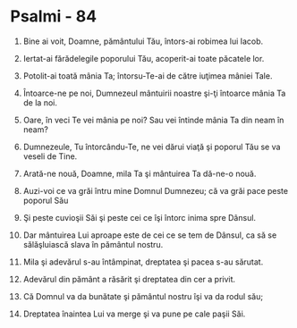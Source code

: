 # Psalmi - 84

1. Bine ai voit, Doamne, pământului Tău, întors-ai robimea lui Iacob. 

2. Iertat-ai fărădelegile poporului Tău, acoperit-ai toate păcatele lor. 

3. Potolit-ai toată mânia Ta; întorsu-Te-ai de către iuţimea mâniei Tale. 

4. Întoarce-ne pe noi, Dumnezeul mântuirii noastre şi-ţi întoarce mânia Ta de la noi. 

5. Oare, în veci Te vei mânia pe noi? Sau vei întinde mânia Ta din neam în neam? 

6. Dumnezeule, Tu întorcându-Te, ne vei dărui viaţă şi poporul Tău se va veseli de Tine. 

7. Arată-ne nouă, Doamne, mila Ta şi mântuirea Ta dă-ne-o nouă. 

8. Auzi-voi ce va grăi întru mine Domnul Dumnezeu; că va grăi pace peste poporul Său 

9. Şi peste cuvioşii Săi şi peste cei ce îşi întorc inima spre Dânsul. 

10. Dar mântuirea Lui aproape este de cei ce se tem de Dânsul, ca să se sălăşluiască slava în pământul nostru. 

11. Mila şi adevărul s-au întâmpinat, dreptatea şi pacea s-au sărutat. 

12. Adevărul din pământ a răsărit şi dreptatea din cer a privit. 

13. Că Domnul va da bunătate şi pământul nostru îşi va da rodul său; 

14. Dreptatea înaintea Lui va merge şi va pune pe cale paşii Săi. 

